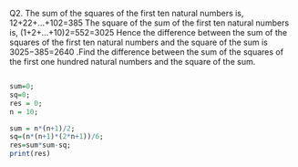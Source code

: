 Q2. The sum of the squares of the first ten natural numbers is, 12+22+...+102=385 The square of the sum of the first ten natural numbers is, (1+2+...+10)2=552=3025 Hence the difference between the sum of the squares of the first ten natural numbers and the square of the sum is 3025−385=2640 .Find the difference between the sum of the squares of the first one hundred natural numbers and the square of the sum.
```r

sum=0;
sq=0;
res = 0;
n = 10;

sum = n*(n+1)/2;
sq=(n*(n+1)*(2*n+1))/6;
res=sum*sum-sq;
print(res)
```